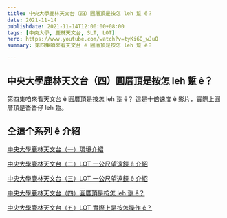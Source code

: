 ```yaml
---
title: 中央大學鹿林天文台（四）圓厝頂是按怎 leh 踅 ê？
date: 2021-11-14
publishdate: 2021-11-14T12:00:00+08:00
tags: [中央大學, 鹿林天文台, SLT, LOT]
hero: https://www.youtube.com/watch?v=tyKi6Q_wJuQ
summary: 第四集咱來看天文台 ê 圓厝頂是按怎 leh 踅 ê？

---
```



## 中央大學鹿林天文台（四）圓厝頂是按怎 leh 踅 ê？

第四集咱來看天文台 ê 圓厝頂是按怎 leh 踅 ê？
這是十倍速度 ê 影片，實際上圓厝頂是沓沓仔 leh 踅。



## 仝這个系列 ê 介紹
[中央大學鹿林天文台（一）環境介紹](https://apod.tw/bonus/20211105_lulinobservatory_1/)

[中央大學鹿林天文台（二）LOT 一公尺望遠鏡 ê 介紹](https://apod.tw/bonus/20211105_lulinobservatory_2/)

[中央大學鹿林天文台（三）LOT 一公尺望遠鏡 ê 介紹](https://apod.tw/bonus/20211105_lulinobservatory_3/)

[中央大學鹿林天文台（四）圓厝頂是按怎 leh 踅 ê？](https://apod.tw/bonus/20211105_lulinobservatory_4/)

[中央大學鹿林天文台（五）LOT 實際上是按怎操作 ê？](https://apod.tw/bonus/20211105_lulinobservatory_5/)
